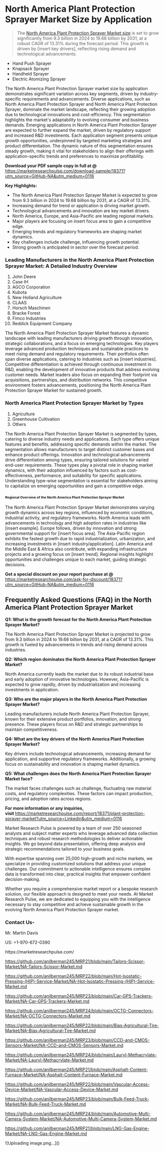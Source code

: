 <h1>North America Plant Protection Sprayer Market&nbsp;Size by Application</h1><blockquote><p>The <a href="https://marketresearchpulse.com/download-sample/18371?utm_source=GitHub-NA&amp;utm_medium=0116">North America Plant Protection Sprayer Market size</a> is set to grow significantly from 9.3 billion in 2024 to 19.68 billion by 2031, at a robust CAGR of 13.31% during the forecast period. This growth is driven by [insert key drivers], reflecting rising demand and technological advancements.</p></blockquote><ul><li>Hand Push Sprayer<li> Knapsack Sprayer<li> Handheld Sprayer<li> Electric Atomizing Sprayer</li></ul><p>The North America Plant Protection Sprayer market size by application demonstrates significant variation across key segments, driven by industry-specific requirements and advancements. Diverse applications, such as North America Plant Protection Sprayer and North America Plant Protection Sprayer, dominate the market landscape, reflecting their growing adoption due to technological innovations and cost-efficiency. This segmentation highlights the market's adaptability to evolving consumer and business demands. Emerging applications in North America Plant Protection Sprayer are expected to further expand the market, driven by regulatory support and increased R&D investments. Each application segment presents unique growth opportunities, underpinned by targeted marketing strategies and product differentiation. The dynamic nature of this segmentation ensures steady growth, making it vital for stakeholders to align their offerings with application-specific trends and preferences to maximize profitability.</p><p><strong>Download your PDF sample copy in full at @ </strong><a href="https://marketresearchpulse.com/download-sample/18371?utm_source=GitHub-NA&amp;utm_medium=0116">https://marketresearchpulse.com/download-sample/18371?utm_source=GitHub-NA&amp;utm_medium=0116</a></p><p><strong>Key Highlights: </strong></p><ul><li>The North America Plant Protection Sprayer Market is expected to grow from 9.3 billion in 2024 to 19.68 billion by 2031, at a CAGR of 13.31%.</li><li>Increasing demand for trend or application is driving market growth.</li><li>Technological advancements and innovation are key market drivers.</li><li>North America, Europe, and Asia-Pacific are leading regional markets.</li><li>Major players are focusing on insert focus area to gain a competitive edge.</li><li>Emerging trends and regulatory frameworks are shaping market dynamics.</li><li>Key challenges include challenge, influencing growth potential.</li><li>Strong growth is anticipated in sector over the forecast period.</li></ul><h3>Leading Manufacturers in the North America Plant Protection Sprayer Market: A Detailed Industry Overview</h3><ol><li>John Deere</li><li>Case IH</li><li>AGCO Corporation</li><li>Kubota</li><li>New Holland Agriculture</li><li>CLAAS</li><li>Horsch Maschinen</li><li>Bracke Forest</li><li>Fimco Industries</li><li>Reddick Equipment Company</li></ol><div class="flex max-w-full flex-col flex-grow"><div class="min-h-8 text-message flex w-full flex-col items-end gap-2 whitespace-normal break-words [.text-message+&amp;]:mt-5" dir="auto" data-message-author-role="assistant" data-message-id="fd8432e4-4910-450d-b182-61b7bfb0a01f" data-message-model-slug="gpt-4o"><div class="flex w-full flex-col gap-1 empty:hidden first:pt-[3px]"><div class="markdown prose w-full break-words dark:prose-invert light"><p>The North America Plant Protection Sprayer Market features a dynamic landscape with leading manufacturers driving growth through innovation, strategic collaborations, and a focus on emerging technologies. Key players leverage advanced production techniques and sustainable practices to meet rising demand and regulatory requirements. Their portfolios often span diverse applications, catering to industries such as [insert industries]. Competitive differentiation is achieved through continuous investment in R&amp;D, enabling the development of innovative products that address evolving customer needs. Market leaders also focus on expanding their footprint via acquisitions, partnerships, and distribution networks. This competitive environment fosters advancements, positioning the North America Plant Protection Sprayer Market for sustained growth.</p></div></div></div></div><h3>North America Plant Protection Sprayer Market by Types</h3><ol><li>Agriculture<li> Greenhouse Cultivation<li> Others</li></ol><div class="flex max-w-full flex-col flex-grow"><div class="min-h-8 text-message flex w-full flex-col items-end gap-2 whitespace-normal break-words [.text-message+&amp;]:mt-5" dir="auto" data-message-author-role="assistant" data-message-id="084470be-0bb7-4664-bddf-5156b4f41249" data-message-model-slug="gpt-4o-mini"><div class="flex w-full flex-col gap-1 empty:hidden first:pt-[3px]"><div class="markdown prose w-full break-words dark:prose-invert light"><p>The North America Plant Protection Sprayer Market is segmented by types, catering to diverse industry needs and applications. Each type offers unique features and benefits, addressing specific demands within the market. The segmentation allows manufacturers to target distinct customer bases and enhance product offerings. Innovation and technological advancements drive differentiation among types, ensuring tailored solutions for varied end-user requirements. These types play a pivotal role in shaping market dynamics, with their adoption influenced by factors such as cost-effectiveness, performance, and suitability for specific applications. Understanding type-wise segmentation is essential for stakeholders aiming to capitalize on emerging opportunities and gain a competitive edge.</p></div></div></div></div><h3><span style="font-size: 11px;">Regional Overview of the North America Plant Protection Sprayer Market</span></h3><div class="flex max-w-full flex-col flex-grow"><div class="min-h-8 text-message flex w-full flex-col items-end gap-2 whitespace-normal break-words [.text-message+&amp;]:mt-5" dir="auto" data-message-author-role="assistant" data-message-id="e9038762-ce64-4e30-91c9-9bd413514231" data-message-model-slug="gpt-4o-mini"><div class="flex w-full flex-col gap-1 empty:hidden first:pt-[3px]"><div class="markdown prose w-full break-words dark:prose-invert light"><p>The North America Plant Protection Sprayer Market demonstrates varying growth dynamics across key regions, influenced by economic conditions, industrial activity, and regulatory frameworks. North America leads with advancements in technology and high adoption rates in industries like [insert example]. Europe follows, driven by innovation and strong governmental support for [insert focus area]. The Asia-Pacific region exhibits the fastest growth due to rapid industrialization, urbanization, and increasing investments in [insert industry/application]. Latin America and the Middle East &amp; Africa also contribute, with expanding infrastructure projects and a growing focus on [insert trend]. Regional insights highlight opportunities and challenges unique to each market, guiding strategic decisions.</p></div></div></div></div><p><strong>Get a special discount on your report purchase at @ </strong><a href="https://marketresearchpulse.com/ask-for-discount/18371?utm_source=GitHub-NA&amp;utm_medium=0116">https://marketresearchpulse.com/ask-for-discount/18371?utm_source=GitHub-NA&amp;utm_medium=0116</a></p><h2>Frequently Asked Questions (FAQ) in the North America Plant Protection Sprayer Market</h2><p><strong>Q1: What is the growth forecast for the North America Plant Protection Sprayer Market?</strong></p><p>The North America Plant Protection Sprayer Market is projected to grow from 9.3 billion in 2024 to 19.68 billion by 2031, at a CAGR of 13.31%. This growth is fueled by advancements in trends and rising demand across industries.</p><p><strong>Q2: Which region dominates the North America Plant Protection Sprayer Market?</strong></p><p>North America currently leads the market due to its robust industrial base and early adoption of innovative technologies. However, Asia-Pacific is expected to grow rapidly, driven by industrialization and increasing investments in application.</p><p><strong>Q3: Who are the major players in the North America Plant Protection Sprayer Market?</strong></p><p>Leading manufacturers include North America Plant Protection Sprayer, known for their extensive product portfolios, innovation, and strong presence. These players focus on R&amp;D and strategic partnerships to maintain competitiveness.</p><p><strong>Q4: What are the key drivers of the North America Plant Protection Sprayer Market?</strong></p><p>Key drivers include technological advancements, increasing demand for application, and supportive regulatory frameworks. Additionally, a growing focus on sustainability and innovation is shaping market dynamics.</p><p><strong>Q5: What challenges does the North America Plant Protection Sprayer Market face?</strong></p><p>The market faces challenges such as challenge, fluctuating raw material costs, and regulatory complexities. These factors can impact production, pricing, and adoption rates across regions.</p><p><strong>For more information or any inquiries, visit&nbsp;</strong><a href="https://marketresearchpulse.com/report/18371/plant-protection-sprayer-market?utm_source=Linkedin&utm_medium=0116">https://marketresearchpulse.com/report/18371/plant-protection-sprayer-market?utm_source=Linkedin&utm_medium=0116</a></p><p>Market Research Pulse is powered by a team of over 250 seasoned analysts and subject matter experts who leverage advanced data collection techniques and robust research methodologies to deliver actionable insights. We go beyond data presentation, offering deep analysis and strategic recommendations tailored to your business goals.</p><p>With expertise spanning over 25,000 high-growth and niche markets, we specialize in providing customized solutions that address your unique challenges. Our commitment to actionable intelligence ensures complex data is transformed into clear, practical insights that empower confident decision-making.</p><p>Whether you require a comprehensive market report or a bespoke research solution, our flexible approach is designed to meet your needs. At Market Research Pulse, we are dedicated to equipping you with the intelligence necessary to stay competitive and achieve sustainable growth in the evolving North America Plant Protection Sprayer market.</p><h3><strong>Contact Us-</strong></h3><p>Mr. Martin Davis</p><p>US: +1-970-672-0390</p><p>https://marketresearchpulse.com/</p><p><a href="https://github.com/anilberman245/MRP21/blob/main/Tailors-Scissor-Market/NA-Tailors-Scissor-Market.md">https://github.com/anilberman245/MRP21/blob/main/Tailors-Scissor-Market/NA-Tailors-Scissor-Market.md</a></p><p><a href="https://github.com/anilberman245/MRP22/blob/main/Hot-Isostatic-Pressing-(HIP)-Service-Market/NA-Hot-Isostatic-Pressing-(HIP)-Service-Market.md">https://github.com/anilberman245/MRP22/blob/main/Hot-Isostatic-Pressing-(HIP)-Service-Market/NA-Hot-Isostatic-Pressing-(HIP)-Service-Market.md</a></p><p><a href="https://github.com/anilberman245/MRP23/blob/main/Car-GPS-Trackers-Market/NA-Car-GPS-Trackers-Market.md">https://github.com/anilberman245/MRP23/blob/main/Car-GPS-Trackers-Market/NA-Car-GPS-Trackers-Market.md</a></p><p><a href="https://github.com/anilberman245/MRP24/blob/main/OCTG-Connectors-Market/NA-OCTG-Connectors-Market.md">https://github.com/anilberman245/MRP24/blob/main/OCTG-Connectors-Market/NA-OCTG-Connectors-Market.md</a></p><p><a href="https://github.com/anilberman245/MRP22/blob/main/Bias-Agricultural-Tire-Market/NA-Bias-Agricultural-Tire-Market.md">https://github.com/anilberman245/MRP22/blob/main/Bias-Agricultural-Tire-Market/NA-Bias-Agricultural-Tire-Market.md</a></p><p><a href="https://github.com/anilberman245/MRP23/blob/main/CCD-and-CMOS-Sensors-Market/NA-CCD-and-CMOS-Sensors-Market.md">https://github.com/anilberman245/MRP23/blob/main/CCD-and-CMOS-Sensors-Market/NA-CCD-and-CMOS-Sensors-Market.md</a></p><p><a href="https://github.com/anilberman245/MRP24/blob/main/Lauryl-Methacrylate-Market/NA-Lauryl-Methacrylate-Market.md">https://github.com/anilberman245/MRP24/blob/main/Lauryl-Methacrylate-Market/NA-Lauryl-Methacrylate-Market.md</a></p><p><a href="https://github.com/anilberman245/MRP21/blob/main/Asphalt-Content-Furnace-Market/NA-Asphalt-Content-Furnace-Market.md">https://github.com/anilberman245/MRP21/blob/main/Asphalt-Content-Furnace-Market/NA-Asphalt-Content-Furnace-Market.md</a></p><p><a href="https://github.com/anilberman245/MRP22/blob/main/Vascular-Access-Device-Market/NA-Vascular-Access-Device-Market.md">https://github.com/anilberman245/MRP22/blob/main/Vascular-Access-Device-Market/NA-Vascular-Access-Device-Market.md</a></p><p><a href="https://github.com/anilberman245/MRP23/blob/main/Bulk-Feed-Truck-Market/NA-Bulk-Feed-Truck-Market.md">https://github.com/anilberman245/MRP23/blob/main/Bulk-Feed-Truck-Market/NA-Bulk-Feed-Truck-Market.md</a></p><p><a href="https://github.com/anilberman245/MRP24/blob/main/Automotive-Multi-Camera-System-Market/NA-Automotive-Multi-Camera-System-Market.md">https://github.com/anilberman245/MRP24/blob/main/Automotive-Multi-Camera-System-Market/NA-Automotive-Multi-Camera-System-Market.md</a></p><p><a href="https://github.com/anilberman245/MRP21/blob/main/LNG-Gas-Engine-Market/NA-LNG-Gas-Engine-Market.md">https://github.com/anilberman245/MRP21/blob/main/LNG-Gas-Engine-Market/NA-LNG-Gas-Engine-Market.md</a></p>
![Uploading image.png…]()
